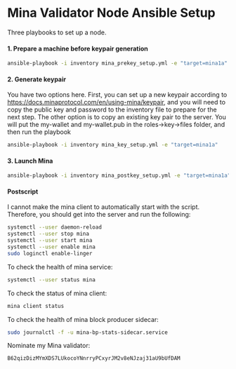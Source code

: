 # Mina Validator Node Ansible Setup

Three playbooks to set up a node.

#### 1. Prepare a machine before keypair generation

```bash
ansible-playbook -i inventory mina_prekey_setup.yml -e "target=mina1a"
```

#### 2. Generate keypair

You have two options here. First, you can set up a new keypair according to https://docs.minaprotocol.com/en/using-mina/keypair, and you will need to copy the public key and password to the inventory file to prepare for the next step. The other option is to copy an existing key pair to the server. You will put the my-wallet and my-wallet.pub in the roles->key->files folder, and then run the playbook

```bash
ansible-playbook -i inventory mina_key_setup.yml -e "target=mina1a"
```

#### 3. Launch Mina

```bash
ansible-playbook -i inventory mina_postkey_setup.yml -e "target=mina1a"
```

#### Postscript

I cannot make the mina client to automatically start with the script. Therefore, you should get into the server and run the following:

```bash
systemctl --user daemon-reload
systemctl --user stop mina
systemctl --user start mina
systemctl --user enable mina
sudo loginctl enable-linger
```

To check the health of mina service:

```bash
systemctl --user status mina
```

To check the status of mina client:

```bash
mina client status
```

To check the health of mina block producer sidecar:

```bash
sudo journalctl -f -u mina-bp-stats-sidecar.service
```

Nominate my Mina validator:

```
B62qizDizMYmXDS7LUkocoYNnrryPCxyrJM2v8eNJzaj31aU9bUfDAM
```
